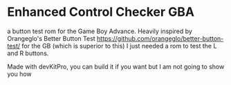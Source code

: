 # Enhanced Control Checker GBA
a button test rom for the Game Boy Advance. Heavily inspired by Orangeglo's Better Button Test https://github.com/orangeglo/better-button-test/ for the GB (which is superior to this) I just needed a rom to test the L and R buttons.

Made with devKitPro, you can build it if you want but I am not going to show you how


